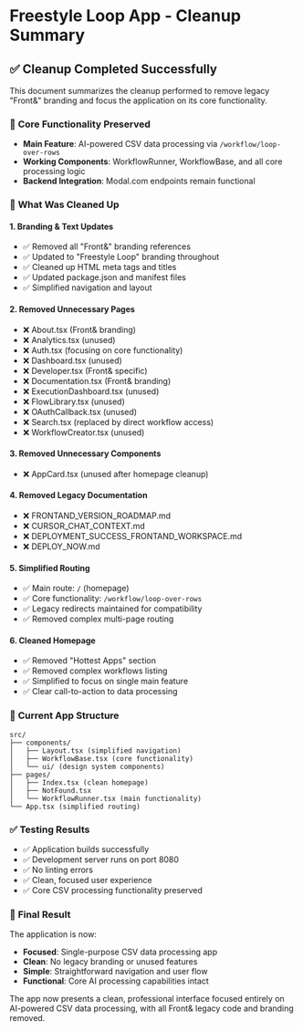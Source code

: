 # Freestyle Loop App - Cleanup Summary

## ✅ Cleanup Completed Successfully

This document summarizes the cleanup performed to remove legacy "Front&" branding and focus the application on its core functionality.

### 🎯 **Core Functionality Preserved**
- **Main Feature**: AI-powered CSV data processing via `/workflow/loop-over-rows`
- **Working Components**: WorkflowRunner, WorkflowBase, and all core processing logic
- **Backend Integration**: Modal.com endpoints remain functional

### 🧹 **What Was Cleaned Up**

#### **1. Branding & Text Updates**
- ✅ Removed all "Front&" branding references
- ✅ Updated to "Freestyle Loop" branding throughout
- ✅ Cleaned up HTML meta tags and titles
- ✅ Updated package.json and manifest files
- ✅ Simplified navigation and layout

#### **2. Removed Unnecessary Pages**
- ❌ About.tsx (Front& branding)
- ❌ Analytics.tsx (unused)
- ❌ Auth.tsx (focusing on core functionality)
- ❌ Dashboard.tsx (unused)
- ❌ Developer.tsx (Front& specific)
- ❌ Documentation.tsx (Front& branding)
- ❌ ExecutionDashboard.tsx (unused)
- ❌ FlowLibrary.tsx (unused)
- ❌ OAuthCallback.tsx (unused)
- ❌ Search.tsx (replaced by direct workflow access)
- ❌ WorkflowCreator.tsx (unused)

#### **3. Removed Unnecessary Components**
- ❌ AppCard.tsx (unused after homepage cleanup)

#### **4. Removed Legacy Documentation**
- ❌ FRONTAND_VERSION_ROADMAP.md
- ❌ CURSOR_CHAT_CONTEXT.md
- ❌ DEPLOYMENT_SUCCESS_FRONTAND_WORKSPACE.md
- ❌ DEPLOY_NOW.md

#### **5. Simplified Routing**
- ✅ Main route: `/` (homepage)
- ✅ Core functionality: `/workflow/loop-over-rows`
- ✅ Legacy redirects maintained for compatibility
- ✅ Removed complex multi-page routing

#### **6. Cleaned Homepage**
- ✅ Removed "Hottest Apps" section
- ✅ Removed complex workflows listing
- ✅ Simplified to focus on single main feature
- ✅ Clear call-to-action to data processing

### 🚀 **Current App Structure**

```
src/
├── components/
│   ├── Layout.tsx (simplified navigation)
│   ├── WorkflowBase.tsx (core functionality)
│   └── ui/ (design system components)
├── pages/
│   ├── Index.tsx (clean homepage)
│   ├── NotFound.tsx
│   └── WorkflowRunner.tsx (main functionality)
└── App.tsx (simplified routing)
```

### ✅ **Testing Results**
- ✅ Application builds successfully
- ✅ Development server runs on port 8080
- ✅ No linting errors
- ✅ Clean, focused user experience
- ✅ Core CSV processing functionality preserved

### 🎯 **Final Result**
The application is now:
- **Focused**: Single-purpose CSV data processing app
- **Clean**: No legacy branding or unused features
- **Simple**: Straightforward navigation and user flow
- **Functional**: Core AI processing capabilities intact

The app now presents a clean, professional interface focused entirely on AI-powered CSV data processing, with all Front& legacy code and branding removed.